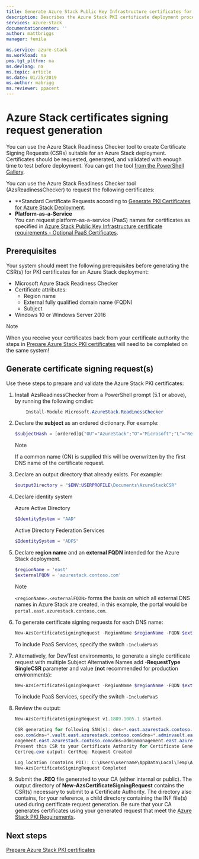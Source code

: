 ```yaml
---
title: Generate Azure Stack Public Key Infrastructure certificates for Azure Stack integrated systems deployment | Microsoft Docs
description: Describes the Azure Stack PKI certificate deployment process for Azure Stack integrated systems.
services: azure-stack
documentationcenter: ''
author: mattbriggs
manager: femila

ms.service: azure-stack
ms.workload: na
pms.tgt_pltfrm: na
ms.devlang: na
ms.topic: article
ms.date: 01/25/2019
ms.author: mabrigg
ms.reviewer: ppacent
---
```


# Azure Stack certificates signing request generation

You can use the Azure Stack Readiness Checker tool to create Certificate Signing Requests (CSRs) suitable for an Azure Stack deployment. Certificates should be requested, generated, and validated with enough time to test before deployment. You can get the tool [from the PowerShell Gallery](https://aka.ms/AzsReadinessChecker).

You can use the Azure Stack Readiness Checker tool (AzsReadinessChecker) to request the following certificates:

 - **Standard Certificate Requests according to [Generate PKI Certificates for Azure Stack Deployment](azure-stack-get-pki-certs.md).
 - **Platform-as-a-Service**  
    You can request platform-as-a-service (PaaS) names for certificates as specified in [Azure Stack Public Key Infrastructure certificate requirements - Optional PaaS Certificates](azure-stack-pki-certs.md#optional-paas-certificates).

## Prerequisites

Your system should meet the following prerequisites before generating the CSR(s) for PKI certificates for an Azure Stack deployment:

 - Microsoft Azure Stack Readiness Checker
 - Certificate attributes:
    - Region name
    - External fully qualified domain name (FQDN)
    - Subject
 - Windows 10 or Windows Server 2016
 
  > [!NOTE]  
  > When you receive your certificates back from your certificate authority the steps in [Prepare Azure Stack PKI certificates](azure-stack-prepare-pki-certs.md) will need to be completed on the same system!

## Generate certificate signing request(s)

Use these steps to prepare and validate the Azure Stack PKI certificates: 

1.  Install AzsReadinessChecker from a PowerShell prompt (5.1 or above), by running the following cmdlet:

    ```PowerShell  
        Install-Module Microsoft.AzureStack.ReadinessChecker
    ```

2.  Declare the **subject** as an ordered dictionary. For example: 

    ```PowerShell  
    $subjectHash = [ordered]@{"OU"="AzureStack";"O"="Microsoft";"L"="Redmond";"ST"="Washington";"C"="US"} 
    ```
    > [!note]  
    > If a common name (CN) is supplied this will be overwritten by the first DNS name of the certificate request.

3.  Declare an output directory that already exists. For example:

    ```PowerShell  
    $outputDirectory = "$ENV:USERPROFILE\Documents\AzureStackCSR"
    ```
4.  Declare identity system

    Azure Active Directory

    ```PowerShell
    $IdentitySystem = "AAD"
    ```

    Active Directory Federation Services

    ```PowerShell
    $IdentitySystem = "ADFS"
    ```

5. Declare **region name** and an **external FQDN** intended for the Azure Stack deployment.

    ```PowerShell
    $regionName = 'east'
    $externalFQDN = 'azurestack.contoso.com'
    ```

    > [!note]  
    > `<regionName>.<externalFQDN>` forms the basis on which all external DNS names in Azure Stack are created, in this example, the portal would be `portal.east.azurestack.contoso.com`.  

6. To generate certificate signing requests for each DNS name:

    ```PowerShell  
    New-AzsCertificateSigningRequest -RegionName $regionName -FQDN $externalFQDN -subject $subjectHash -OutputRequestPath $OutputDirectory -IdentitySystem $IdentitySystem
    ```

    To include PaaS Services, specify the switch ```-IncludePaaS```

7. Alternatively, for Dev/Test environments, to generate a single certificate request with multiple Subject Alternative Names add **-RequestType SingleCSR** parameter and value (**not** recommended for production environments):

    ```PowerShell  
    New-AzsCertificateSigningRequest -RegionName $regionName -FQDN $externalFQDN -subject $subjectHash -RequestType SingleCSR -OutputRequestPath $OutputDirectory -IdentitySystem $IdentitySystem
    ```

    To include PaaS Services, specify the switch ```-IncludePaaS```
    
8. Review the output:

    ```PowerShell  
    New-AzsCertificateSigningRequest v1.1809.1005.1 started.
    
    CSR generating for following SAN(s): dns=*.east.azurestack.contoso.com&dns=*.blob.east.azurestack.contoso.com&dns=*.queue.east.azurestack.contoso.com&dns=*.table.east.azurestack.cont
    oso.com&dns=*.vault.east.azurestack.contoso.com&dns=*.adminvault.east.azurestack.contoso.com&dns=portal.east.azurestack.contoso.com&dns=adminportal.east.azurestack.contoso.com&dns=ma
    nagement.east.azurestack.contoso.com&dns=adminmanagement.east.azurestack.contoso.com*dn2=*.adminhosting.east.azurestack.contoso.com@dns=*.hosting.east.azurestack.contoso.com
    Present this CSR to your Certificate Authority for Certificate Generation: C:\Users\username\Documents\AzureStackCSR\wildcard_east_azurestack_contoso_com_CertRequest_20180405233530.req
    Certreq.exe output: CertReq: Request Created

    Log location (contains PII): C:\Users\username\AppData\Local\Temp\AzsReadinessChecker\AzsReadinessChecker.log
    New-AzsCertificateSigningRequest Completed
    ```

9.  Submit the **.REQ** file generated to your CA (either internal or public).  The output directory of **New-AzsCertificateSigningRequest** contains the CSR(s) necessary to submit to a Certificate Authority.  The directory also contains, for your reference, a child directory containing the INF file(s) used during certificate request generation. Be sure that your CA generates certificates using your generated request that meet the [Azure Stack PKI Requirements](azure-stack-pki-certs.md).

## Next steps

[Prepare Azure Stack PKI certificates](azure-stack-prepare-pki-certs.md)
